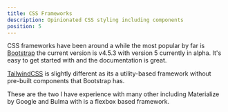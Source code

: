```yaml
---
title: CSS Frameworks
description: Opinionated CSS styling including components
position: 5
---
```


CSS frameworks have been around a while the most popular by far is [Bootstrap](https://getbootstrap.com/) the current version is v4.5.3 with version 5 currently in alpha. It's easy to get started with and the documentation is great.

[TailwindCSS](https://tailwindcss.com/) is slightly different as its a utility-based framework without pre-built components that Bootstrap has.

These are the two I have experience with many other including Materialize by Google and Bulma with is a flexbox based framework.
